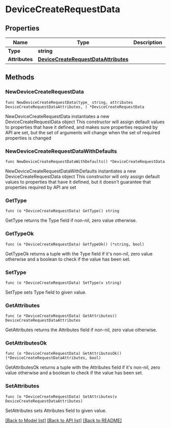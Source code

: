 # DeviceCreateRequestData

## Properties

Name | Type | Description | Notes
------------ | ------------- | ------------- | -------------
**Type** | **string** |  | 
**Attributes** | [**DeviceCreateRequestDataAttributes**](DeviceCreateRequest_data_attributes.md) |  | 

## Methods

### NewDeviceCreateRequestData

`func NewDeviceCreateRequestData(type_ string, attributes DeviceCreateRequestDataAttributes, ) *DeviceCreateRequestData`

NewDeviceCreateRequestData instantiates a new DeviceCreateRequestData object
This constructor will assign default values to properties that have it defined,
and makes sure properties required by API are set, but the set of arguments
will change when the set of required properties is changed

### NewDeviceCreateRequestDataWithDefaults

`func NewDeviceCreateRequestDataWithDefaults() *DeviceCreateRequestData`

NewDeviceCreateRequestDataWithDefaults instantiates a new DeviceCreateRequestData object
This constructor will only assign default values to properties that have it defined,
but it doesn't guarantee that properties required by API are set

### GetType

`func (o *DeviceCreateRequestData) GetType() string`

GetType returns the Type field if non-nil, zero value otherwise.

### GetTypeOk

`func (o *DeviceCreateRequestData) GetTypeOk() (*string, bool)`

GetTypeOk returns a tuple with the Type field if it's non-nil, zero value otherwise
and a boolean to check if the value has been set.

### SetType

`func (o *DeviceCreateRequestData) SetType(v string)`

SetType sets Type field to given value.


### GetAttributes

`func (o *DeviceCreateRequestData) GetAttributes() DeviceCreateRequestDataAttributes`

GetAttributes returns the Attributes field if non-nil, zero value otherwise.

### GetAttributesOk

`func (o *DeviceCreateRequestData) GetAttributesOk() (*DeviceCreateRequestDataAttributes, bool)`

GetAttributesOk returns a tuple with the Attributes field if it's non-nil, zero value otherwise
and a boolean to check if the value has been set.

### SetAttributes

`func (o *DeviceCreateRequestData) SetAttributes(v DeviceCreateRequestDataAttributes)`

SetAttributes sets Attributes field to given value.



[[Back to Model list]](../README.md#documentation-for-models) [[Back to API list]](../README.md#documentation-for-api-endpoints) [[Back to README]](../README.md)


